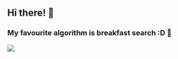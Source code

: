 ## Hi there! 👋

### My favourite algorithm is breakfast search :D 🍳

<img src="https://github-readme-streak-stats.herokuapp.com/?user=woonyee28&theme=radical&count_private=true" />


